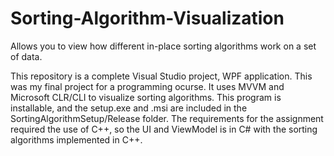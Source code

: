 # Sorting-Algorithm-Visualization
Allows you to view how different in-place sorting algorithms work on a set of data.

This repository is a complete Visual Studio project, WPF application.  This was my final project for a programming ocurse.  It uses MVVM and Microsoft CLR/CLI to visualize sorting algorithms.  This program is installable, and the setup.exe and .msi are included in the SortingAlgorithmSetup/Release folder.  The requirements for the assignment required the use of C++, so the UI and ViewModel is in C# with the sorting algorithms implemented in C++. 
